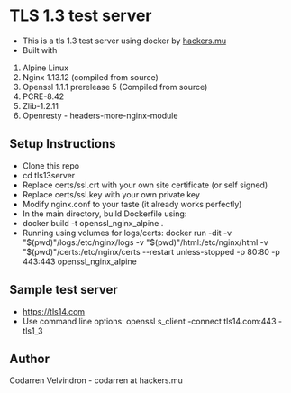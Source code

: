 # TLS 1.3 test server
- This is a tls 1.3 test server using docker
by [hackers.mu](https://hackers.mu)
- Built with 
1. Alpine Linux
2. Nginx 1.13.12 (compiled from source) 
3. Openssl 1.1.1 prerelease 5 (Compiled from source) 
4. PCRE-8.42
5. Zlib-1.2.11
6. Openresty - headers-more-nginx-module

## Setup Instructions
- Clone this repo
- cd tls13server
- Replace certs/ssl.crt with your own site certificate (or self signed)
- Replace certs/ssl.key with your own private key
- Modify nginx.conf to your taste (it already works perfectly)
- In the main directory, build Dockerfile using:
- docker build -t openssl_nginx_alpine .
- Running using volumes for logs/certs: docker run -dit -v "$(pwd)"/logs:/etc/nginx/logs -v "$(pwd)"/html:/etc/nginx/html -v "$(pwd)"/certs:/etc/nginx/certs  --restart unless-stopped -p 80:80 -p 443:443 openssl_nginx_alpine

## Sample test server
- https://tls14.com
- Use command line options: openssl s_client -connect tls14.com:443 -tls1_3

## Author
Codarren Velvindron - codarren at hackers.mu
